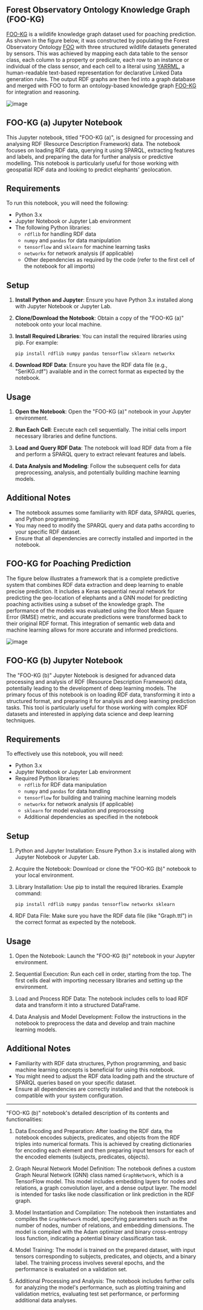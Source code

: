 ## Forest Observatory Ontology Knowledge Graph (FOO-KG)

[FOO-KG](https://naeima.github.io/fooKG/) is a wildlife knowledge graph dataset used for poaching prediction. As shown in the figure below, it was constructed by populating the Forest Observatory Ontology [FOO](https://w3id.org/def/foo#) with three structured wildlife datasets generated by sensors. This was achieved by mapping each data table to the sensor class, each column to a property or predicate, each row to an instance or individual of the class sensor, and each cell to a literal using [YARRML](https://rml.io/yarrrml/), a human-readable text-based representation for declarative Linked Data generation rules. The output RDF graphs are then fed into a graph database and merged with FOO to form an ontology-based knowledge graph [FOO-KG](https://naeima.github.io/fooKG/index.ttl) for integration and reasoning.

![image](https://lucid.app/publicSegments/view/5eec075d-5ace-4ec0-8165-85ea232301a2/image.png)


## FOO-KG (a) Jupyter Notebook

This Jupyter notebook, titled "FOO-KG (a)", is designed for processing and analysing RDF (Resource Description Framework) data. The notebook focuses on loading RDF data, querying it using SPARQL, extracting features and labels, and preparing the data for further analysis or predictive modelling. This notebook is particularly useful for those working with geospatial RDF data and looking to predict elephants' geolocation.

## Requirements

To run this notebook, you will need the following:

- Python 3.x
- Jupyter Notebook or Jupyter Lab environment
- The following Python libraries:
  - `rdflib` for handling RDF data
  - `numpy` and `pandas` for data manipulation
  - `tensorflow` and `sklearn` for machine learning tasks
  - `networkx` for network analysis (if applicable)
  - Other dependencies as required by the code (refer to the first cell of the notebook for all imports)

## Setup

1. **Install Python and Jupyter**: Ensure you have Python 3.x installed along with Jupyter Notebook or Jupyter Lab.

2. **Clone/Download the Notebook**: Obtain a copy of the "FOO-KG (a)" notebook onto your local machine.

3. **Install Required Libraries**: You can install the required libraries using pip. For example:

   ```
   pip install rdflib numpy pandas tensorflow sklearn networkx
   ```

4. **Download RDF Data**: Ensure you have the RDF data file (e.g., "SeriKG.rdf") available and in the correct format as expected by the notebook.

## Usage

1. **Open the Notebook**: Open the "FOO-KG (a)" notebook in your Jupyter environment.

2. **Run Each Cell**: Execute each cell sequentially. The initial cells import necessary libraries and define functions.

3. **Load and Query RDF Data**: The notebook will load RDF data from a file and perform a SPARQL query to extract relevant features and labels.

4. **Data Analysis and Modeling**: Follow the subsequent cells for data preprocessing, analysis, and potentially building machine learning models.

## Additional Notes

- The notebook assumes some familiarity with RDF data, SPARQL queries, and Python programming.
- You may need to modify the SPARQL query and data paths according to your specific RDF dataset.
- Ensure that all dependencies are correctly installed and imported in the notebook.


## FOO-KG for Poaching Prediction 

The figure below illustrates a framework that is a complete predictive system that combines RDF data extraction and deep learning to enable precise prediction. It includes a Keras sequential neural network for predicting the geo-location of elephants and a GNN model for predicting poaching activities using a subset of the knowledge graph. The performance of the models was evaluated using the Root Mean Square Error (RMSE) metric, and accurate predictions were transformed back to their original RDF format. This integration of semantic web data and machine learning allows for more accurate and informed predictions.

![image](https://lucid.app/publicSegments/view/52ed0585-a337-482a-8e30-12473953eb82/image.png)

## FOO-KG (b) Jupyter Notebook

The "FOO-KG (b)" Jupyter Notebook is designed for advanced data processing and analysis of RDF (Resource Description Framework) data, potentially leading to the development of deep learning models. The primary focus of this notebook is on loading RDF data, transforming it into a structured format, and preparing it for analysis and deep learning prediction tasks. This tool is particularly useful for those working with complex RDF datasets and interested in applying data science and deep learning techniques.

## Requirements

To effectively use this notebook, you will need:

- Python 3.x
- Jupyter Notebook or Jupyter Lab environment
- Required Python libraries:
  - `rdflib` for RDF data manipulation
  - `numpy` and `pandas` for data handling
  - `tensorflow` for building and training machine learning models
  - `networkx` for network analysis (if applicable)
  - `sklearn` for model evaluation and preprocessing
  - Additional dependencies as specified in the notebook

## Setup

1. Python and Jupyter Installation: Ensure Python 3.x is installed along with Jupyter Notebook or Jupyter Lab.

2. Acquire the Notebook: Download or clone the "FOO-KG (b)" notebook to your local environment.

3. Library Installation: Use pip to install the required libraries. Example command:

   ```
   pip install rdflib numpy pandas tensorflow networkx sklearn
   ```

4. RDF Data File: Make sure you have the RDF data file (like "Graph.ttl") in the correct format as expected by the notebook.

## Usage

1. Open the Notebook: Launch the "FOO-KG (b)" notebook in your Jupyter environment.

2. Sequential Execution: Run each cell in order, starting from the top. The first cells deal with importing necessary libraries and setting up the environment.

3. Load and Process RDF Data: The notebook includes cells to load RDF data and transform it into a structured DataFrame.

4. Data Analysis and Model Development: Follow the instructions in the notebook to preprocess the data and develop and train machine learning models.

## Additional Notes

- Familiarity with RDF data structures, Python programming, and basic machine learning concepts is beneficial for using this notebook.
- You might need to adjust the RDF data loading path and the structure of SPARQL queries based on your specific dataset.
- Ensure all dependencies are correctly installed and that the notebook is compatible with your system configuration.

---
 "FOO-KG (b)" notebook's detailed description of its contents and functionalities:

1. Data Encoding and Preparation: After loading the RDF data, the notebook encodes subjects, predicates, and objects from the RDF triples into numerical formats. This is achieved by creating dictionaries for encoding each element and then preparing input tensors for each of the encoded elements (subjects, predicates, objects).

2. Graph Neural Network Model Definition: The notebook defines a custom Graph Neural Network (GNN) class named `GraphNetwork`, which is a TensorFlow model. This model includes embedding layers for nodes and relations, a graph convolution layer, and a dense output layer. The model is intended for tasks like node classification or link prediction in the RDF graph.

3. Model Instantiation and Compilation: The notebook then instantiates and compiles the `GraphNetwork` model, specifying parameters such as the number of nodes, number of relations, and embedding dimensions. The model is compiled with the Adam optimizer and binary cross-entropy loss function, indicating a potential binary classification task.

4. Model Training: The model is trained on the prepared dataset, with input tensors corresponding to subjects, predicates, and objects, and a binary label. The training process involves several epochs, and the performance is evaluated on a validation set.

5. Additional Processing and Analysis: The notebook includes further cells for analyzing the model's performance, such as plotting training and validation metrics, evaluating test set performance, or performing additional data analyses.

